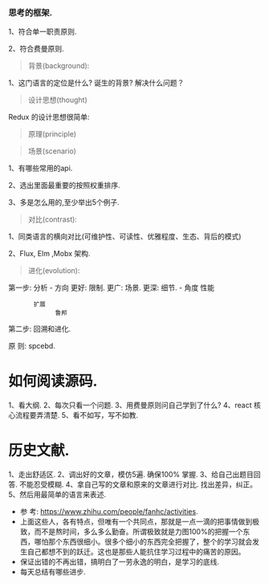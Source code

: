 ###  思考的框架.
1、符合单一职责原则.

2、符合费曼原则.


>  背景(background):

1、这门语言的定位是什么? 诞生的背景? 解决什么问题？


>  设计思想(thought)

Redux 的设计思想很简单:

>  原理(principle)

>  场景(scenario)

  1、有哪些常用的api.
  
  2、选出里面最重要的按照权重排序.

  3、多是怎么用的,至少举出5个例子.

>  对比(contrast): 

  1、同类语言的横向对比(可维护性、可读性、优雅程度、生态、背后的模式)

  2、Flux, Elm ,Mobx 架构.

>  进化(evolution):	


  第一步: 分析
		- 方向
		   更好: 限制.
                 更广: 场景.
		   更深: 细节.
              - 角度
		   性能

		   扩展
                 鲁邦
  第二步: 回溯和进化.
        
原 则: spcebd.

# 如何阅读源码.
1、看大纲.
2、每次只看一个问题.
3、用费曼原则问自己学到了什么?
4、react 核心流程要弄清楚.
5、看不如写，写不如教.



# 历史文献.
1、走出舒适区.
2、调出好的文章，模仿5遍. 确保100% 掌握.
3、给自己出题目回答. 不能忍受模糊.
4、拿自己写的文章和原来的文章进行对比. 找出差异，纠正。
5、然后用最简单的语言来表述.
* 参 考: https://www.zhihu.com/people/fanhc/activities. 
* 上面这些人，各有特点，但唯有一个共同点，那就是一点一滴的把事情做到极致，而不是熬时间，多么多么勤奋。所谓极致就是力图100%的把握一个东西，哪怕那个东西很细小。很多个细小的东西完全把握了，整个的学习就会发生自己都想不到的跃迁。这也是那些人能抗住学习过程中的痛苦的原因。
* 保证出错的不再出错，搞明白了一劳永逸的明白，是学习的底线.
* 每天总结有哪些进步.




